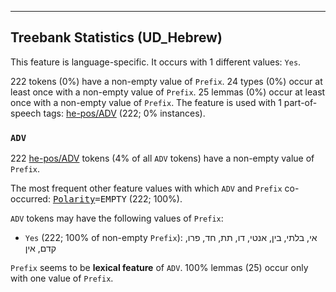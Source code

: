 

--------------------------------------------------------------------------------

## Treebank Statistics (UD_Hebrew)

This feature is language-specific.
It occurs with 1 different values: `Yes`.

222 tokens (0%) have a non-empty value of `Prefix`.
24 types (0%) occur at least once with a non-empty value of `Prefix`.
25 lemmas (0%) occur at least once with a non-empty value of `Prefix`.
The feature is used with 1 part-of-speech tags: [he-pos/ADV]() (222; 0% instances).

### `ADV`

222 [he-pos/ADV]() tokens (4% of all `ADV` tokens) have a non-empty value of `Prefix`.

The most frequent other feature values with which `ADV` and `Prefix` co-occurred: <tt><a href="Polarity.html">Polarity</a>=EMPTY</tt> (222; 100%).

`ADV` tokens may have the following values of `Prefix`:

* `Yes` (222; 100% of non-empty `Prefix`): אי, בלתי, בין, אנטי, דו, תת, חד, פרו, קדם, אין

`Prefix` seems to be **lexical feature** of `ADV`. 100% lemmas (25) occur only with one value of `Prefix`.

